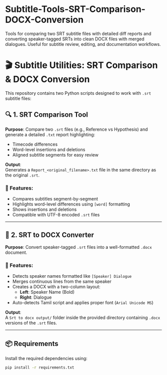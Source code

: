 # Subtitle-Tools-SRT-Comparison-DOCX-Conversion
Tools for comparing two SRT subtitle files with detailed diff reports and converting speaker-tagged SRTs into clean DOCX files with merged dialogues. Useful for subtitle review, editing, and documentation workflows.

# 🎬 Subtitle Utilities: SRT Comparison & DOCX Conversion

This repository contains two Python scripts designed to work with `.srt` subtitle files:

## 🔍 1. SRT Comparison Tool

**Purpose**: Compare two `.srt` files (e.g., Reference vs Hypothesis) and generate a detailed `.txt` report highlighting:

- Timecode differences
- Word-level insertions and deletions
- Aligned subtitle segments for easy review

**Output**:  
Generates a `Report_<original_filename>.txt` file in the same directory as the original `.srt`.

### 🧪 Features:
- Compares subtitles segment-by-segment
- Highlights word-level differences using `[word]` formatting
- Shows insertions and deletions
- Compatible with UTF-8 encoded `.srt` files

---

## 📝 2. SRT to DOCX Converter

**Purpose**: Convert speaker-tagged `.srt` files into a well-formatted `.docx` document.

### 🎯 Features:
- Detects speaker names formatted like `[Speaker] Dialogue`
- Merges continuous lines from the same speaker
- Creates a DOCX with a two-column layout:
  - **Left**: Speaker Name (Bold)
  - **Right**: Dialogue
- Auto-detects Tamil script and applies proper font (`Arial Unicode MS`)

**Output**:  
A `Srt to docx output/` folder inside the provided directory containing `.docx` versions of the `.srt` files.

---

## 📦 Requirements

Install the required dependencies using:

```bash
pip install -r requirements.txt
